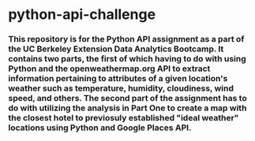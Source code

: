 # python-api-challenge

### This repository is for the Python API assignment as a part of the UC Berkeley Extension Data Analytics Bootcamp. It contains two parts, the first of which having to do with using Python and the openweathermap.org API to extract information pertaining to attributes of a given location's weather such as temperature, humidity, cloudiness, wind speed, and others. The second part of the assignment has to do with utilizing the analysis in Part One to create a map with the closest hotel to previosuly established "ideal weather" locations using Python and Google Places API. 
